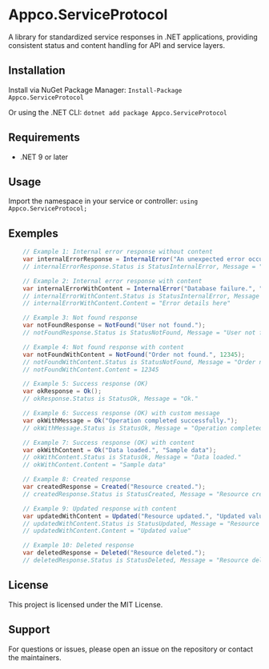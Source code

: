 ﻿# Appco.ServiceProtocol

A library for standardized service responses in .NET applications, providing consistent status and content handling for API and service layers.

## Installation

Install via NuGet Package Manager:
`Install-Package Appco.ServiceProtocol`

Or using the .NET CLI:
`dotnet add package Appco.ServiceProtocol`

## Requirements

- .NET 9 or later

## Usage

Import the namespace in your service or controller:
`using Appco.ServiceProtocol;`

## Exemples
```C#
	// Example 1: Internal error response without content
	var internalErrorResponse = InternalError("An unexpected error occurred.");
	// internalErrorResponse.Status is StatusInternalError, Message = "An unexpected error occurred."

	// Example 2: Internal error response with content
	var internalErrorWithContent = InternalError("Database failure.", "Error details here");
	// internalErrorWithContent.Status is StatusInternalError, Message = "Database failure."
	// internalErrorWithContent.Content = "Error details here"

	// Example 3: Not found response
	var notFoundResponse = NotFound("User not found.");
	// notFoundResponse.Status is StatusNotFound, Message = "User not found."

	// Example 4: Not found response with content
	var notFoundWithContent = NotFound("Order not found.", 12345);
	// notFoundWithContent.Status is StatusNotFound, Message = "Order not found."
	// notFoundWithContent.Content = 12345

	// Example 5: Success response (OK)
	var okResponse = Ok();
	// okResponse.Status is StatusOk, Message = "Ok."

	// Example 6: Success response (OK) with custom message
	var okWithMessage = Ok("Operation completed successfully.");
	// okWithMessage.Status is StatusOk, Message = "Operation completed successfully."

	// Example 7: Success response (OK) with content
	var okWithContent = Ok("Data loaded.", "Sample data");
	// okWithContent.Status is StatusOk, Message = "Data loaded."
	// okWithContent.Content = "Sample data"

	// Example 8: Created response
	var createdResponse = Created("Resource created.");
	// createdResponse.Status is StatusCreated, Message = "Resource created."

	// Example 9: Updated response with content
	var updatedWithContent = Updated("Resource updated.", "Updated value");
	// updatedWithContent.Status is StatusUpdated, Message = "Resource updated."
	// updatedWithContent.Content = "Updated value"

	// Example 10: Deleted response
	var deletedResponse = Deleted("Resource deleted.");
	// deletedResponse.Status is StatusDeleted, Message = "Resource deleted."
```

## License

This project is licensed under the MIT License.

## Support

For questions or issues, please open an issue on the repository or contact the maintainers.